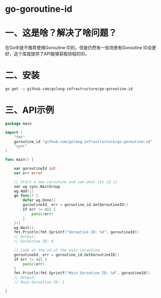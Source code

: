 # go-goroutine-id

# 一、这是啥？解决了啥问题？

在Go中是不推荐使用Goroutine ID的，但是仍然有一些场景有Goroutine ID会更好，这个库就提供了API能够获取协程的ID。 

# 二、安装

```bash
go get -u github.com/golang-infrastructure/go-goroutine-id
```

# 三、API示例

```go
package main

import (
	"fmt"
	goroutine_id "github.com/golang-infrastructure/go-goroutine-id"
	"sync"
)

func main() {

	var goroutineId int
	var err error

	// Start a new coroutine and see what its id is
	var wg sync.WaitGroup
	wg.Add(1)
	go func() {
		defer wg.Done()
		goroutineId, err = goroutine_id.GetGoroutineID()
		if err != nil {
			panic(err)
		}
	}()
	wg.Wait()
	fmt.Println(fmt.Sprintf("Goroutine ID: %d", goroutineId))
	// Output:
	// Goroutine ID: 6

	// Look at the id of the main coroutine
	goroutineId, err = goroutine_id.GetGoroutineID()
	if err != nil {
		panic(err)
	}
	fmt.Println(fmt.Sprintf("Main Goroutine ID: %d", goroutineId))
	// Output:
	// Main Goroutine ID: 1

}
```



